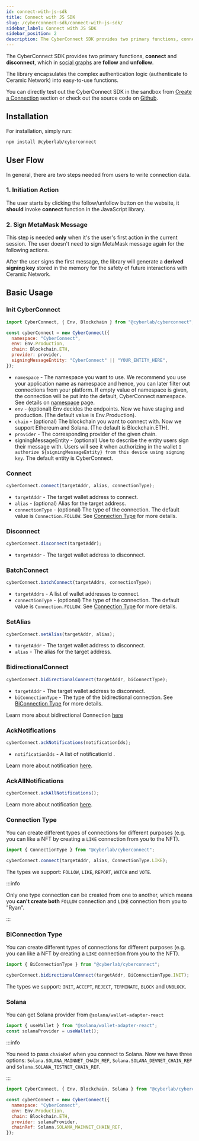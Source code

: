 ```yaml
---
id: connect-with-js-sdk
title: Connect with JS SDK
slug: /cyberconnect-sdk/connect-with-js-sdk/
sidebar_label: Connect with JS SDK
sidebar_position: 2
description: The CyberConnect SDK provides two primary functions, connect and disconnect, which in social graph are follow and unfollow.
---
```


The CyberConnect SDK provides two primary functions, **connect** and **disconnect**, which in [social graphs](/concepts/social-graph/) are **follow** and **unfollow**.

The library encapsulates the complex authentication logic (authenticate to Ceramic Network) into easy-to-use functions.

You can directly test out the CyberConnect SDK in the sandbox from [Create a Connection](/get-started/create-a-connection/) section or check out the source code on [Github](https://github.com/cyberconnecthq/js-cyberconnect).

## Installation

For installation, simply run:

```bash npm2yarn
npm install @cyberlab/cyberconnect
```

## User Flow

In general, there are two steps needed from users to write connection data.

### 1. Initiation Action

The user starts by clicking the follow/unfollow button on the website, it **should** invoke **connect** function in the JavaScript library.

### 2. Sign MetaMask Message

This step is needed **only** when it's the user's first action in the current session. The user doesn't need to sign MetaMask message again for the following actions.

After the user signs the first message, the library will generate a **derived signing key** stored in the memory for the safety of future interactions with Ceramic Network.

## Basic Usage

### Init CyberConnect

```jsx
import CyberConnect, { Env, Blockchain } from "@cyberlab/cyberconnect";

const cyberConnect = new CyberConnect({
  namespace: "CyberConnect",
  env: Env.Production,
  chain: Blockchain.ETH,
  provider: provider,
  signingMessageEntity: "CyberConnect" || "YOUR_ENTITY_HERE",
});
```

- `namespace` - The namespace you want to use. We recommend you use your application name as namespace and hence, you can later filter out connections from your platform. If empty value of namespace is given, the connection will be put into the default, CyberConnect namespace. See details on [namespace](/resources/terminology/namespace/) page.
- `env` - (optional) Env decides the endpoints. Now we have staging and production. (The default value is Env.Production).
- `chain` - (optional) The blockchain you want to connect with. Now we support Ethereum and Solana. (The default is Blockchain.ETH).
- `provider` - The corresponding provider of the given chain.
- signingMessageEntity - (optional) Use to describe the entity users sign their message with. Users will see it when authorizing in the wallet `I authorize ${signingMessageEntity} from this device using signing key`. The default entity is CyberConnect.

### Connect

```jsx
cyberConnect.connect(targetAddr, alias, connectionType);
```

- `targetAddr` - The target wallet address to connect.
- `alias` - (optional) Alias for the target address.
- `connectionType` - (optional) The type of the connection. The default value is `Connection.FOLLOW`. See [Connection Type](#ConnectionType) for more details.

### Disconnect

```jsx
cyberConnect.disconnect(targetAddr);
```

- `targetAddr` - The target wallet address to disconnect.

### BatchConnect

```jsx
cyberConnect.batchConnect(targetAddrs, connectionType);
```

- `targetAddrs` - A list of wallet addresses to connect.
- `connectionType` - (optional) The type of the connection. The default value is `Connection.FOLLOW`. See [Connection Type](#connection-type) for more details.

### SetAlias

```jsx
cyberConnect.setAlias(targetAddr, alias);
```

- `targetAddr` - The target wallet address to disconnect.
- `alias` - The alias for the target address.

### BidirectionalConnect

```jsx
cyberConnect.bidirectionalConnect(targetAddr, biConnectType);
```

- `targetAddr` - The target wallet address to disconnect.
- `biConnectionType` - The type of the bidirectional connection. See [BiConnection Type](#biconnection-type) for more details.

Learn more about bidirectional Connection [here](/concepts/bidirectional-connection/)

### AckNotifications

```jsx
cyberConnect.ackNotifications(notificationIds);
```

- `notificationIds` - A list of notificationId .

Learn more about notification [here](/concepts/notification/).

### AckAllNotifications

```jsx
cyberConnect.ackAllNotifications();
```

Learn more about notification [here](/concepts/notification/).

### Connection Type

You can create different types of connections for different purposes (e.g. you can like a NFT by creating a `LIKE` connection from you to the NFT).

```jsx
import { ConnectionType } from "@cyberlab/cyberconnect";

cyberConnect.connect(targetAddr, alias, ConnectionType.LIKE);
```

The types we support: `FOLLOW`, `LIKE`, `REPORT`, `WATCH` and `VOTE`.

:::info

Only one type connection can be created from one to another, which means you **can't create both** `FOLLOW` connection and `LIKE` connection from you to "Ryan".

:::

### BiConnection Type

You can create different types of connections for different purposes (e.g. you can like a NFT by creating a `LIKE` connection from you to the NFT).

```jsx
import { BiConnectionType } from "@cyberlab/cyberconnect";

cyberConnect.bidirectionalConnect(targetAddr, BiConnectionType.INIT);
```

The types we support: `INIT`, `ACCEPT`, `REJECT`, `TERMINATE`, `BLOCK` and `UNBLOCK`.

### Solana

You can get Solana provider from `@solana/wallet-adapter-react`

```jsx
import { useWallet } from "@solana/wallet-adapter-react";
const solanaProvider = useWallet();
```

:::info

You need to pass `chainRef` when you connect to Solana. Now we have three options: `Solana.SOLANA_MAINNET_CHAIN_REF`, `Solana.SOLANA_DEVNET_CHAIN_REF` and `Solana.SOLANA_TESTNET_CHAIN_REF`.

:::

```jsx
import CyberConnect, { Env, Blockchain, Solana } from "@cyberlab/cyberconnect";

const cyberConnect = new CyberConnect({
  namespace: "CyberConnect",
  env: Env.Production,
  chain: Blockchain.ETH,
  provider: solanaProvider,
  chainRef: Solana.SOLANA_MAINNET_CHAIN_REF,
});
```
